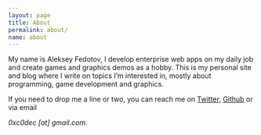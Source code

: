```yaml
---
layout: page
title: About
permalink: about/
name: about
---
```


My name is Aleksey Fedotov, I develop enterprise web apps on my daily job and create games and graphics demos as a hobby. This is my personal site and blog where I write on topics I’m interested in, mostly about programming, game development and graphics.

If you need to drop me a line or two, you can reach me on [Twitter](http://twitter.com/0xc0dec), [Github](http://github.com/0xc0dec) or via email

*0xc0dec [_at_] gmail.com*.
